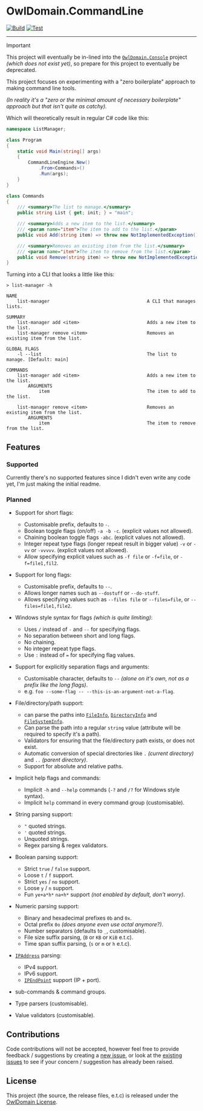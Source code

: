 # OwlDomain.CommandLine

[![Build](https://github.com/Owl-Domain/CommandLine/actions/workflows/build.yml/badge.svg)](https://github.com/Owl-Domain/CommandLine/actions/workflows/build.yml)
[![Test](https://github.com/Owl-Domain/CommandLine/actions/workflows/test.yml/badge.svg)](https://github.com/Owl-Domain/CommandLine/actions/workflows/test.yml)

---

> [!IMPORTANT]
> This project will eventually be in-lined into the [`OwlDomain.Console`](https://github.com/Owl-Domain/Console) project *(which does not exist yet)*, so prepare for this project to eventually be deprecated.

This project focuses on experimenting with a "zero boilerplate" approach to making command line tools.

*(In reality it's a "zero or the minimal amount of necessary boilerplate" approach but that isn't quite as catchy).*

Which will theoretically result in regular C# code like this:

```cs
namespace ListManager;

class Program
{
	static void Main(string[] args)
	{
		CommandLineEngine.New()
			.From<Commands>()
			.Run(args);
	}
}

class Commands
{
	/// <summary>The list to manage.</summary>
	public string List { get; init; } = "main";

	/// <summary>Adds a new item to the list.</summary>
	/// <param name="item">The item to add to the list.</param>
	public void Add(string item) => throw new NotImplementedException();

	/// <summary>Removes an existing item from the list.</summary>
	/// <param name="item">The item to remove from the list.</param>
	public void Remove(string item) => throw new NotImplementedException();
}
```

Turning into a CLI that looks a little like this:

```
> list-manager -h

NAME
	list-manager									A CLI that manages lists.

SUMMARY
	list-manager add <item>							Adds a new item to the list.
	list-manager remove <item>						Removes an existing item from the list.

GLOBAL FLAGS
	-l --list										The list to manage. [Default: main]

COMMANDS
	list-manager add <item>							Adds a new item to the list.
		ARGUMENTS
			item									The item to add to the list.

	list-manager remove <item>						Removes an existing item from the list.
		ARGUMENTS
			item									The item to remove from the list.
```

## Features

### Supported

Currently there's no supported features since I didn't even write any code yet, I'm just making the initial readme.


### Planned

- Support for short flags:
	- Customisable prefix, defaults to `-`.
	- Boolean toggle flags (on/off) `-a -b -c`. (explicit values not allowed).
	- Chaining boolean toggle flags `-abc`. (explicit values not allowed).
	- Integer repeat type flags (longer repeat result in bigger value) `-v` or `-vv` or `-vvvvv`. (explicit values not allowed).
	- Allow specifying explicit values such as `-f file` or `-f=file`, or `-f=file1,fil2`.

- Support for long flags:
	- Customisable prefix, defaults to `--`.
	- Allows longer names such as `--dostuff` or `--do-stuff`.
	- Allows specifying values such as `--files file` or `--files=file`, or `--files=file1,file2`.

- Windows style syntax for flags *(which is quite limiting)*:
	- Uses `/` instead of `-` and `--` for specifying flags.
	- No separation between short and long flags.
	- No chaining.
	- No integer repeat type flags.
	- Use `:` instead of `=` for specifying flag values.

- Support for explicitly separation flags and arguments:
	- Customisable character, defaults to `--` *(alone on it's own, not as a prefix like the long flags)*.
	- e.g. `foo --some-flag -- --this-is-an-argument-not-a-flag`.

- File/directory/path support:
	- can parse the paths into [`FileInfo`](https://learn.microsoft.com/dotnet/api/system.io.fileinfo), [`DirectoryInfo`](https://learn.microsoft.com/dotnet/api/system.io.directoryinfo) and [`FileSystemInfo`](https://learn.microsoft.com/dotnet/api/system.io.filesysteminfo).
	- Can parse the path into a regular `string` value (attribute will be required to specify it's a path).
	- Validators for ensuring that the file/directory path exists, or does not exist.
	- Automatic conversion of special directories like `.` *(current directory)* and `..` *(parent directory)*.
	- Support for absolute and relative paths.

- Implicit help flags and commands:
	- Implicit `-h` and `--help` commands (`-?` and `/?` for Windows style syntax).
	- Implicit `help` command in every command group (customisable).

- String parsing support:
	- `"` quoted strings.
	- `'` quoted strings.
	- Unquoted strings.
	- Regex parsing & regex validators.

- Boolean parsing support:
	- Strict `true` / `false` support.
	- Loose `t` /  `f` support.
	- Strict `yes` / `no` support.
	- Loose `y` / `n` support.
	- Fun `ye+a*h*` `na+h*` support *(not enabled by default, don't worry)*.

- Numeric parsing support:
	- Binary and hexadecimal prefixes `0b` and `0x`.
	- Octal prefix `0o` *(does anyone even use octal anymore?)*.
	- Number separators (defaults to `_`, customisable).
	- File size suffix parsing, (`B` or `KB` or `KiB` e.t.c).
	- Time span suffix parsing, (`s` or `m` or `h` e.t.c).

- [`IPAddress`](https://learn.microsoft.com/dotnet/api/system.net.ipaddress) parsing:
	- IPv4 support.
	- IPv6 support.
	- [`IPEndPoint`](https://learn.microsoft.com/dotnet/api/system.net.ipendpoint) support (IP + port).

- sub-commands & command groups.
- Type parsers (customisable).
- Value validators (customisable).

## Contributions

Code contributions will not be accepted, however feel free to provide feedback / suggestions
by creating a [new issue](https://github.com/Owl-Domain/CommandLine/issues/new), or look at
the [existing issues](https://github.com/Owl-Domain/CommandLine/issues?q=) to see if your
concern / suggestion has already been raised.


## License

This project (the source, the release files, e.t.c) is released under the
[OwlDomain License](https://github.com/Owl-Domain/CommandLine/blob/master/license.md).
